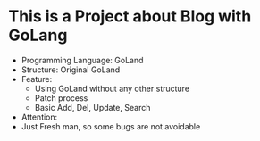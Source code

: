 # This is a Project about Blog with GoLang
- Programming Language: GoLand
- Structure: Original GoLand
- Feature:
  - Using GoLand without any other structure
  - Patch process
  - Basic Add, Del, Update, Search
 - Attention:
  - Just Fresh man, so some bugs are not avoidable
